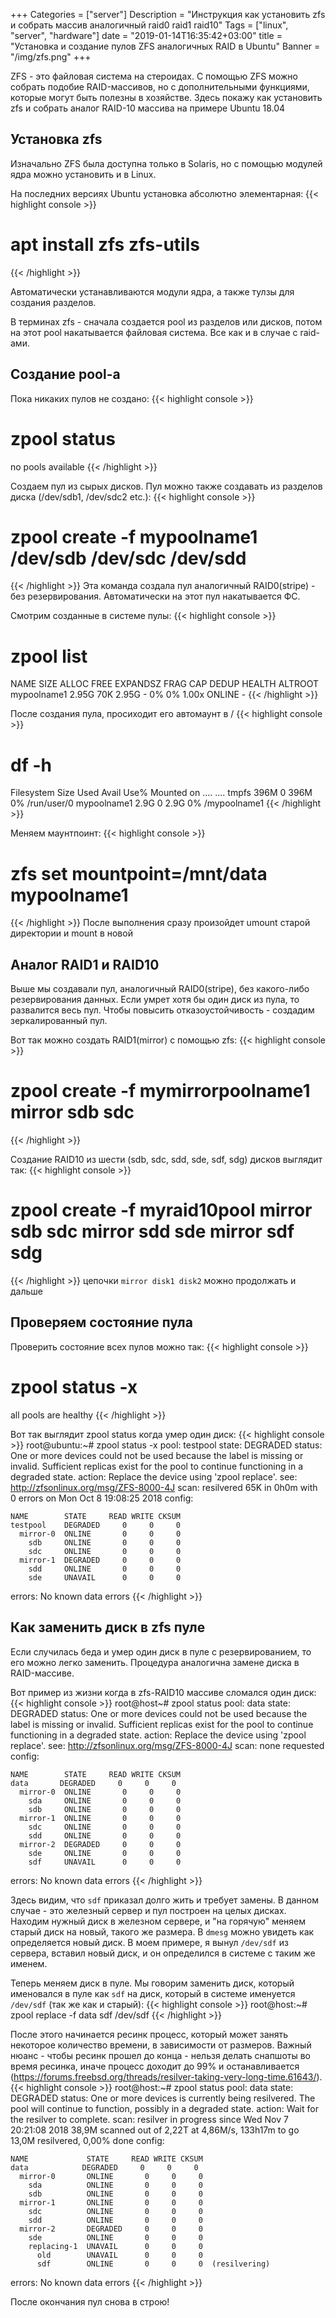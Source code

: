 +++
Categories = ["server"]
Description = "Инструкция как установить zfs и собрать массив аналогичный raid0 raid1 raid10"
Tags = ["linux", "server", "hardware"]
date = "2019-01-14T16:35:42+03:00"
title = "Установка и создание пулов ZFS аналогичных RAID в Ubuntu"
Banner = "/img/zfs.png"
+++

ZFS - это файловая система на стероидах. С помощью ZFS можно собрать подобие RAID-массивов, но с дополнительными функциями, которые могут быть полезны в хозяйстве. Здесь покажу как установить zfs и собрать аналог RAID-10 массива на примере Ubuntu 18.04


<!--more-->

## Установка zfs

Изначально ZFS была доступна только в Solaris, но с помощью модулей ядра можно установить и в Linux.

На последних версиях Ubuntu установка абсолютно элементарная:
{{< highlight console >}}
# apt install zfs zfs-utils
{{< /highlight >}}

Автоматически устанавливаются модули ядра, а также тулзы для создания разделов.

В терминах zfs - сначала создается pool из разделов или дисков, потом на этот pool накатывается файловая система. Все как и в случае с raid-ами.


## Создание pool-а

Пока никаких пулов не создано:
{{< highlight console >}}
# zpool status
no pools available
{{< /highlight >}}

Создаем пул из сырых дисков. Пул можно также создавать из разделов диска (/dev/sdb1, /dev/sdc2 etc.):
{{< highlight console >}}
# zpool create -f mypoolname1 /dev/sdb /dev/sdc /dev/sdd
{{< /highlight >}}
Эта команда создала пул аналогичный RAID0(stripe) - без резервирования. Автоматически на этот пул накатывается ФС.


Смотрим созданные в системе пулы:
{{< highlight console >}}
# zpool list
NAME          SIZE  ALLOC   FREE  EXPANDSZ   FRAG    CAP  DEDUP  HEALTH  ALTROOT
mypoolname1  2.95G    70K  2.95G         -     0%     0%  1.00x  ONLINE  -
{{< /highlight >}}

После создания пула, просиходит его автомаунт в /
{{< highlight console >}}
# df -h
Filesystem                   Size  Used Avail Use% Mounted on
....
....
tmpfs                        396M     0  396M   0% /run/user/0
mypoolname1                  2.9G     0  2.9G   0% /mypoolname1
{{< /highlight >}}

Меняем маунтпоинт:
{{< highlight console >}}
# zfs set mountpoint=/mnt/data mypoolname1
{{< /highlight >}}
После выполнения сразу произойдет umount старой директории и mount в новой


## Аналог RAID1 и RAID10

Выше мы создавали пул, аналогичный RAID0(stripe), без какого-либо резервирования данных. Если умрет хотя бы один диск из пула, то развалится весь пул. Чтобы повысить отказоустойчивость - создадим зеркалированный пул.

Вот так можно создать RAID1(mirror) с помощью zfs:
{{< highlight console >}}
# zpool create -f mymirrorpoolname1 mirror sdb sdc
{{< /highlight >}}

Создание RAID10 из шести (sdb, sdc, sdd, sde, sdf, sdg) дисков выглядит так:
{{< highlight console >}}
# zpool create -f myraid10pool mirror sdb sdc mirror sdd sde mirror sdf sdg
{{< /highlight >}}
цепочки ```mirror disk1 disk2``` можно продолжать и дальше




## Проверяем состояние пула

Проверить состояние всех пулов можно так:
{{< highlight console >}}
# zpool status -x
all pools are healthy
{{< /highlight >}}

Вот так выглядит zpool status когда умер один диск:
{{< highlight console >}}
root@ubuntu:~# zpool status -x
  pool: testpool
 state: DEGRADED
status: One or more devices could not be used because the label is missing or
	invalid.  Sufficient replicas exist for the pool to continue
	functioning in a degraded state.
action: Replace the device using 'zpool replace'.
   see: http://zfsonlinux.org/msg/ZFS-8000-4J
  scan: resilvered 65K in 0h0m with 0 errors on Mon Oct  8 19:08:25 2018
config:

	NAME        STATE     READ WRITE CKSUM
	testpool    DEGRADED     0     0     0
	  mirror-0  ONLINE       0     0     0
	    sdb     ONLINE       0     0     0
	    sdc     ONLINE       0     0     0
	  mirror-1  DEGRADED     0     0     0
	    sdd     ONLINE       0     0     0
	    sde     UNAVAIL      0     0     0

errors: No known data errors
{{< /highlight >}}

## Как заменить диск в zfs пуле

Если случилась беда и умер один диск в пуле с резервированием, то его можно легко заменить. Процедура аналогична замене диска в RAID-массиве.

Вот пример из жизни когда в zfs-RAID10 массиве сломался один диск:
{{< highlight console >}}
root@host~# zpool status
  pool: data
 state: DEGRADED
status: One or more devices could not be used because the label is missing or
	invalid.  Sufficient replicas exist for the pool to continue
	functioning in a degraded state.
action: Replace the device using 'zpool replace'.
   see: http://zfsonlinux.org/msg/ZFS-8000-4J
  scan: none requested
config:

	NAME        STATE     READ WRITE CKSUM
	data       DEGRADED     0     0     0
	  mirror-0  ONLINE       0     0     0
	    sda     ONLINE       0     0     0
	    sdb     ONLINE       0     0     0
	  mirror-1  ONLINE       0     0     0
	    sdc     ONLINE       0     0     0
	    sdd     ONLINE       0     0     0
	  mirror-2  DEGRADED     0     0     0
	    sde     ONLINE       0     0     0
	    sdf     UNAVAIL      0     0     0

errors: No known data errors
{{< /highlight >}}

Здесь видим, что ```sdf``` приказал долго жить и требует замены. В данном случае - это железный сервер и пул построен на целых дисках. Находим нужный диск в железном сервере, и "на горячую" меняем старый диск на новый, такого же размера. В ```dmesg``` можно увидеть как определяется новый диск. В моем примере, я вынул ```/dev/sdf``` из сервера, вставил новый диск, и он определился в системе с таким же именем.

Теперь меняем диск в пуле. Мы говорим заменить диск, который именовался в пуле как ```sdf``` на диск, который в системе именуется ```/dev/sdf``` (так же как и старый):
{{< highlight console >}}
root@host:~# zpool replace -f data sdf /dev/sdf
{{< /highlight >}}

После этого начинается ресинк процесс, который может занять некоторое количество времени, в зависимости от размеров. Важный нюанс - чтобы ресинк прошел до конца - нельзя делать снапшоты во время ресинка, иначе процесс доходит до 99% и останавливается (https://forums.freebsd.org/threads/resilver-taking-very-long-time.61643/).
{{< highlight console >}}
root@host:~# zpool status
  pool: data
 state: DEGRADED
status: One or more devices is currently being resilvered.  The pool will
	continue to function, possibly in a degraded state.
action: Wait for the resilver to complete.
  scan: resilver in progress since Wed Nov  7 20:21:08 2018
    38,9M scanned out of 2,22T at 4,86M/s, 133h17m to go
    13,0M resilvered, 0,00% done
config:

	NAME             STATE     READ WRITE CKSUM
	data            DEGRADED     0     0     0
	  mirror-0       ONLINE       0     0     0
	    sda          ONLINE       0     0     0
	    sdb          ONLINE       0     0     0
	  mirror-1       ONLINE       0     0     0
	    sdc          ONLINE       0     0     0
	    sdd          ONLINE       0     0     0
	  mirror-2       DEGRADED     0     0     0
	    sde          ONLINE       0     0     0
	    replacing-1  UNAVAIL      0     0     0
	      old        UNAVAIL      0     0     0
	      sdf        ONLINE       0     0     0  (resilvering)

errors: No known data errors
{{< /highlight >}}

После окончания пул снова в строю!

